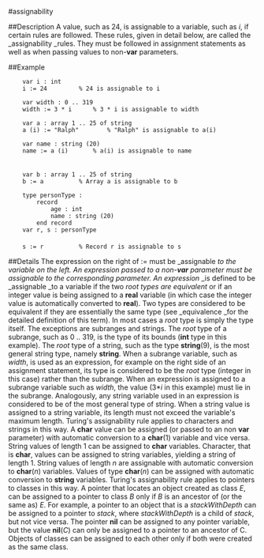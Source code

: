 
#assignability

##Description
A value, such as 24, is assignable to a variable, such as _i_, if certain rules are followed. These rules, given in detail below, are called the _assignability _rules. They must be followed in assignment statements as well as when passing values to non-**var** parameters.



##Example



        var i : int
        i := 24         % 24 is assignable to i
        
        var width : 0 .. 319
        width := 3 * i      % 3 * i is assignable to width
        
        var a : array 1 .. 25 of string
        a (i) := "Ralph"        % "Ralph" is assignable to a(i)
        
        var name : string (20)
        name := a (i)       % a(i) is assignable to name
        
        
        var b : array 1 .. 25 of string
        b := a          % Array a is assignable to b
        
        type personType :
            record
                age : int
                name : string (20)
            end record
        var r, s : personType
        
        s := r          % Record r is assignable to s
##Details
The expression on the right of := must be _assignable _to the variable on the left. An expression passed to a non-**var** parameter must be assignable to the corresponding parameter.
An expression_ _is defined to be _assignable _to a variable if the two _root _types are_ equivalent_ or if an integer value is being assigned to a **real** variable (in which case the integer value is automatically converted to **real**). Two types are considered to be equivalent if they are essentially the same type (see _equivalence _for the detailed definition of this term).
In most cases a _root_ type is simply the type itself. The exceptions are subranges and strings. The _root_ type of a subrange, such as 0 .. 319, is the type of its bounds (**int** type in this example). The _root_ type of a string, such as the type **string**(9), is the most general string type, namely **string**.
When a subrange variable, such as _width_, is used as an expression, for example on the right side of an assignment statement, its type is considered to be the _root_ type (integer in this case) rather than the subrange. When an expression is assigned to a subrange variable such as _width_, the value (3*_i_ in this example) must lie in the subrange. Analogously, any string variable used in an expression is considered to be of the most general type of string. When a string value is assigned to a string variable, its length must not exceed the variable's maximum length.
Turing's assignability rule applies to characters and strings in this way. A **char** value can be assigned (or passed to an non **var** parameter) with automatic conversion to a **char**(1) variable and vice versa. String values of length 1 can be assigned to **char** variables. Character, that is **char**, values can be assigned to string variables, yielding a string of length 1. String values of length _n_ are assignable with automatic conversion to **char**(_n_) variables. Values of type **char**(_n_) can be assigned with automatic conversion to **string** variables.
Turing's assignability rule applies to pointers to classes in this way. A pointer that locates an object created as class _E_, can be assigned to a pointer to class _B_ only if _B_ is an ancestor of (or the same as) _E_. For example, a pointer to an object that is a _stackWithDepth_ can be assigned to a pointer to _stack_, where _stackWithDepth_ is a child of _stack_, but not vice versa. The pointer **nil** can be assigned to any pointer variable, but the value **nil**(_C_) can only be assigned to a pointer to an ancestor of C.
Objects of classes can be assigned to each other only if both were created as the same class.


